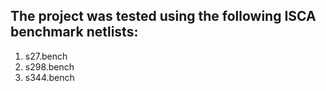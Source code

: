 ## The project was tested using the following ISCA benchmark netlists:

1. s27.bench
2. s298.bench
3. s344.bench
